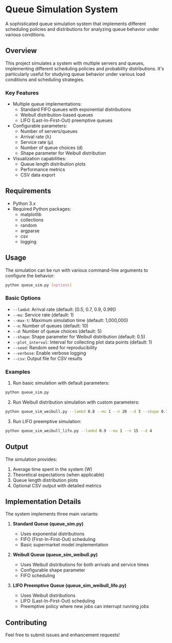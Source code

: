 # Queue Simulation System

A sophisticated queue simulation system that implements different scheduling policies and distributions for analyzing queue behavior under various conditions.

## Overview

This project simulates a system with multiple servers and queues, implementing different scheduling policies and probability distributions. It's particularly useful for studying queue behavior under various load conditions and scheduling strategies.

### Key Features

- Multiple queue implementations:
  - Standard FIFO queues with exponential distributions
  - Weibull distribution-based queues
  - LIFO (Last-In-First-Out) preemptive queues
- Configurable parameters:
  - Number of servers/queues
  - Arrival rate (λ)
  - Service rate (μ)
  - Number of queue choices (d)
  - Shape parameter for Weibull distribution
- Visualization capabilities:
  - Queue length distribution plots
  - Performance metrics
  - CSV data export

## Requirements

- Python 3.x
- Required Python packages:
  - matplotlib
  - collections
  - random
  - argparse
  - csv
  - logging

## Usage

The simulation can be run with various command-line arguments to configure the behavior:

```bash
python queue_sim.py [options]
```

### Basic Options

- `--lambd`: Arrival rate (default: [0.5, 0.7, 0.9, 0.99])
- `--mu`: Service rate (default: 1)
- `--max-t`: Maximum simulation time (default: 1,000,000)
- `--n`: Number of queues (default: 10)
- `--d`: Number of queue choices (default: 5)
- `--shape`: Shape parameter for Weibull distribution (default: 0.5)
- `--plot_interval`: Interval for collecting plot data points (default: 1)
- `--seed`: Random seed for reproducibility
- `--verbose`: Enable verbose logging
- `--csv`: Output file for CSV results

### Examples

1. Run basic simulation with default parameters:
```bash
python queue_sim.py
```

2. Run Weibull distribution simulation with custom parameters:
```bash
python queue_sim_weibull.py --lambd 0.8 --mu 1 --n 20 --d 3 --shape 0.7
```

3. Run LIFO preemptive simulation:
```bash
python queue_sim_weibull_lifo.py --lambd 0.9 --mu 1 --n 15 --d 4
```

## Output

The simulation provides:
1. Average time spent in the system (W)
2. Theoretical expectations (when applicable)
3. Queue length distribution plots
4. Optional CSV output with detailed metrics

## Implementation Details

The system implements three main variants:

1. **Standard Queue (queue_sim.py)**
   - Uses exponential distributions
   - FIFO (First-In-First-Out) scheduling
   - Basic supermarket model implementation

2. **Weibull Queue (queue_sim_weibull.py)**
   - Uses Weibull distributions for both arrivals and service times
   - Configurable shape parameter
   - FIFO scheduling

3. **LIFO Preemptive Queue (queue_sim_weibull_lifo.py)**
   - Uses Weibull distributions
   - LIFO (Last-In-First-Out) scheduling
   - Preemptive policy where new jobs can interrupt running jobs

## Contributing

Feel free to submit issues and enhancement requests! 